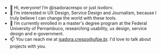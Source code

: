 - 👋 Hi, everyone! I’m @isadoracrespo or just isvdorv.
- 👀 I’m interested in UX Design, Service Design and Journalism, because I truly believe I can change the world with these tools.
- 🌱 I’m currently enrolled in a master's degree program at the Federal University of Pernambuco, researching usability, ux design, service design and e-government.
- 📫 You can reach me at isadora.crespo@ufpe.br. I'd love to talk about projects with you.
